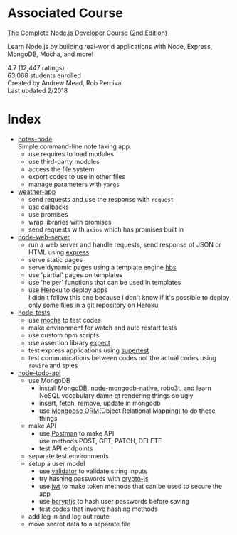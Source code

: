 # Associated Course

[The Complete Node.js Developer Course (2nd Edition)][Course Link]

Learn Node.js by building real-world applications with Node, Express, MongoDB, Mocha, and more!

4.7 (12,447 ratings)  
63,068 students enrolled  
Created by Andrew Mead, Rob Percival  
Last updated 2/2018

# Index

- [notes-node][1]  
Simple command-line note taking app. 
  - use requires to load modules
  - use third-party modules
  - access the file system
  - export codes to use in other files
  - manage parameters with `yargs`
- [weather-app][2]
  - send requests and use the response with `request`
  - use callbacks
  - use promises
  - wrap libraries with promises
  - send requests with `axios` which has promises built in
- [node-web-server][3]
  - run a web server and handle requests, send response of JSON or HTML using [express]
  - serve static pages
  - serve dynamic pages using a template engine [hbs]
  - use 'partial' pages on templates
  - use 'helper' functions that can be used in templates
  - use [Heroku] to deploy apps  
  I didn't follow this one because I don't know if it's possible to deploy only some files in a git repository on Heroku.
- [node-tests][4]
  - use [mocha] to test codes
  - make environment for watch and auto restart tests
  - use custom npm scripts
  - use assertion library [expect]
  - test express applications using [supertest]
  - test communications between codes not the actual codes using `rewire` and spies
- [node-todo-api][5]
  - use MongoDB
    - install [MongoDB], [node-mongodb-native], robo3t, and learn NoSQL vocabulary ~~damn qt rendering things so ugly~~
    - insert, fetch, remove, update in mongodb
    - use [Mongoose ORM]\(Object Relational Mapping) to do these things
  - make API
    - use [Postman] to make API  
    use methods POST, GET, PATCH, DELETE
    - test API endpoints
  - separate test environments
  - setup a user model
    - use [validator][] to validate string inputs
    - try hashing passwords with [crypto-js][]
    - use [jwt][] to make token methods that can be used to secure the app
    - use [bcryptjs][] to hash user passwords before saving
    - test codes that involve hashing methods
  - add log in and log out route
  - move secret data to a separate file
  
  
  

[Course Link]: https://www.udemy.com/the-complete-nodejs-developer-course-2/

[1]: notes-node/
[2]: weather-app/
[3]: node-web-server/
[4]: node-tests/
[5]: node-todo-api/

[express]: http://expressjs.com/en/4x/api.html
[hbs]: http://handlebarsjs.com 'template engine that can be used with express.js'

[validator]: https://npmjs.com/package/validator
[crypto-js]: https://www.npmjs.com/package/crypto-js
[jwt]: https://jwt.io/
[bcryptjs]: https://www.npmjs.com/package/bcryptjs

[mocha]: https://mochajs.org 'test codes in terminal: describe(), it()'
[expect]: https://github.com/mjackson/expect 'an assertion libraty to expect(something).toBeA(type)'
[supertest]: https://github.com/visionmedia/supertest 'test express applications: request(app).expect((res) => {expect(res.body).toInclude({thing: property});}).end(done);'
[node-mongodb-native]: http://mongodb.github.io/node-mongodb-native/3.0/api/ 'MongoDB Node.JS Driver'

[MongoDB]: https://docs.mongodb.com/
[Mongoose ORM]: http://mongoosejs.com/docs/guide.html 'boiler plate for MongoDB'

[Heroku]: https://heroku.com 'deploy apps'
[Postman]: https://getpostman.com 'a client to test APIs'